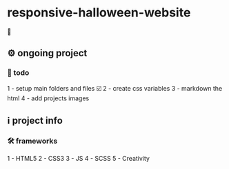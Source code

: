 # responsive-halloween-website

👻

## ⚙️ ongoing project
### 📌 todo
1 - setup main folders and files ☑️
2 - create css variables
3 - markdown the html
4 - add projects images

## ℹ️ project info

### 🛠 frameworks
1 - HTML5 
2 - CSS3
3 - JS
4 - SCSS
5 - Creativity
